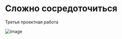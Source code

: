 # Сложно сосредоточиться

Третья проектная работа

![image](https://github.com/user-attachments/assets/b0a73caa-791a-4578-9ed2-ed484f772350)
